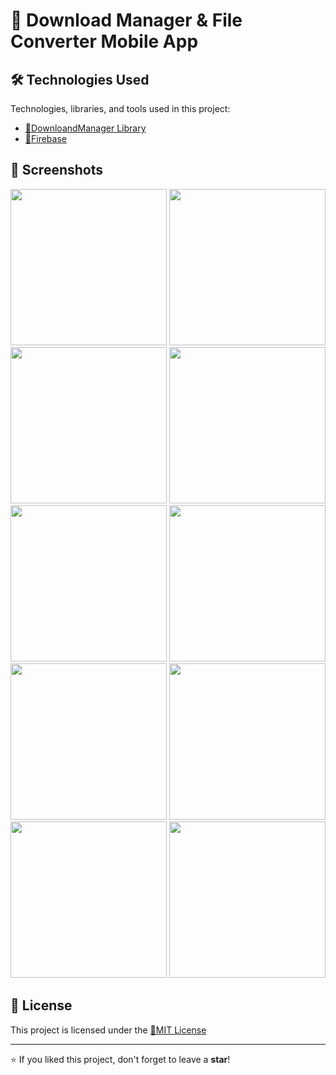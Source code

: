 # 📌 Download Manager & File Converter Mobile App

## 🛠 Technologies Used

Technologies, libraries, and tools used in this project:

- [🔹DownloandManager Library](#) 
- [🔹Firebase](#) 

## 📸 Screenshots

<img src="https://github.com/user-attachments/assets/c52e7f6d-f484-4dfb-b2a7-e270c1467a8e" width="250">
<img src="https://github.com/user-attachments/assets/11d99073-8fae-4c17-8286-b8700e0f48be" width="250">
<img src="https://github.com/user-attachments/assets/8edb9b60-6542-42f5-a33b-e4c432a64947" width="250">
<img src="https://github.com/user-attachments/assets/724e17d9-9fd1-497c-b5a0-2257c813d6d9" width="250">
<img src="https://github.com/user-attachments/assets/404b39c3-2f1d-4e1d-9a18-d0f7a67f9898" width="250">
<img src="https://github.com/user-attachments/assets/02f8739d-3d73-44ab-97d5-6dea29a9cb1d" width="250">
<img src="https://github.com/user-attachments/assets/307b5c69-b66c-479f-b476-58978842ca53" width="250">
<img src="https://github.com/user-attachments/assets/26fb02b4-e3c8-4d74-98da-a50ab9b84e1f" width="250">
<img src="https://github.com/user-attachments/assets/4dd2d922-f526-4644-a670-340e7449aa7b" width="250">
<img src="https://github.com/user-attachments/assets/a5487188-9540-4b46-bd66-26ed95b832f0" width="250">

## 📄 License

This project is licensed under the [🔹MIT License](https://github.com/Cyberobo/Download-Manager-File-Converter-App-Final-Project/blob/main/License.txt)

---

⭐ If you liked this project, don't forget to leave a **star**!
